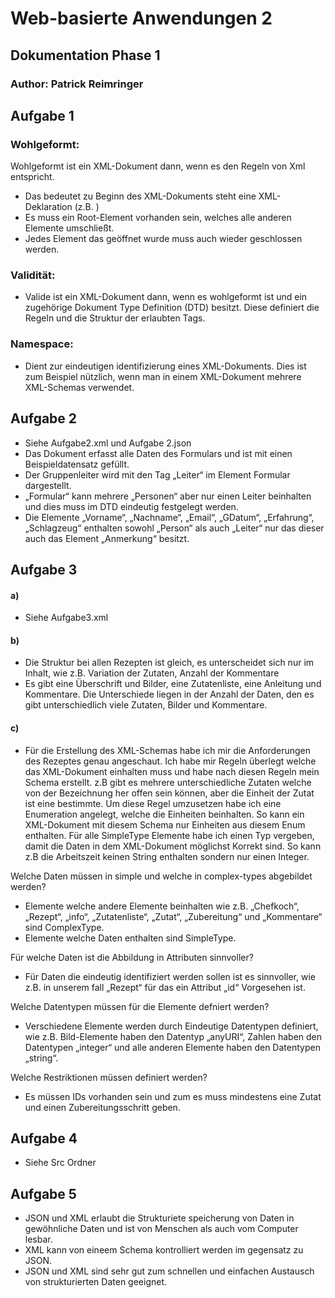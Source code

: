# Web-basierte Anwendungen 2

## Dokumentation Phase 1

### Author: Patrick Reimringer

## Aufgabe 1

### Wohlgeformt:

Wohlgeformt ist ein XML-Dokument dann, wenn es den Regeln von Xml entspricht. 
* Das bedeutet zu Beginn des XML-Dokuments steht eine XML-Deklaration 
(z.B. <?xml version="1.0"?>)
* Es muss ein Root-Element vorhanden sein, welches alle anderen Elemente umschließt.
* Jedes Element das geöffnet wurde muss auch wieder geschlossen werden.

### Validität:

* Valide ist ein XML-Dokument dann, wenn es wohlgeformt ist und ein zugehörige Dokument Type Definition (DTD) besitzt. Diese definiert die Regeln und die  Struktur der erlaubten Tags. 

### Namespace:

* Dient zur eindeutigen identifizierung eines XML-Dokuments.
Dies ist zum Beispiel nützlich, wenn man in einem XML-Dokument mehrere XML-Schemas verwendet. 

## Aufgabe 2

* Siehe Aufgabe2.xml und Aufgabe 2.json
* Das Dokument erfasst alle Daten des Formulars und ist mit einen Beispieldatensatz gefüllt.  
* Der Gruppenleiter wird mit den Tag „Leiter“ im Element Formular dargestellt. 
* „Formular“ kann mehrere „Personen“ aber nur einen Leiter beinhalten und dies muss im DTD eindeutig festgelegt werden. 
* Die Elemente „Vorname“, „Nachname“, „Email“, „GDatum“, „Erfahrung“, „Schlagzeug“ enthalten sowohl „Person“ als auch „Leiter“ nur das dieser auch das Element „Anmerkung“ besitzt.  

## Aufgabe 3
#### a)

* Siehe Aufgabe3.xml

#### b)

* Die Struktur bei allen Rezepten ist gleich, es unterscheidet sich nur im Inhalt, wie z.B. Variation der Zutaten, Anzahl der Kommentare 
* Es gibt eine Überschrift und Bilder, eine Zutatenliste, eine Anleitung und Kommentare. Die Unterschiede liegen in der Anzahl der Daten, den es gibt unterschiedlich viele Zutaten, Bilder und Kommentare. 

#### c)

* Für die Erstellung des XML-Schemas habe ich mir die Anforderungen des Rezeptes genau angeschaut. Ich habe mir Regeln überlegt welche das XML-Dokument einhalten muss und habe nach diesen Regeln mein Schema erstellt. 
z.B gibt es mehrere unterschiedliche Zutaten welche von der Bezeichnung her offen sein können, aber die Einheit der Zutat ist eine bestimmte. Um diese Regel umzusetzen habe ich eine Enumeration angelegt, welche die Einheiten beinhalten. So kann ein XML-Dokument mit diesem Schema nur Einheiten aus diesem Enum enthalten.
Für alle SimpleType Elemente habe ich einen Typ vergeben, damit die Daten in dem XML-Dokument möglichst Korrekt sind. So kann z.B die Arbeitszeit keinen String enthalten sondern nur einen Integer.

Welche Daten müssen in simple und welche in complex-types abgebildet werden? 
* Elemente welche andere Elemente beinhalten wie z.B. „Chefkoch“, „Rezept“, „info“, „Zutatenliste“, „Zutat“, „Zubereitung“ und „Kommentare“ sind ComplexType.
* Elemente welche Daten enthalten sind SimpleType.

Für welche Daten ist die Abbildung in Attributen sinnvoller?
* Für Daten die eindeutig identifiziert werden sollen ist es sinnvoller, wie z.B. in unserem fall  „Rezept“ für das ein Attribut „id“ Vorgesehen ist. 

Welche Datentypen müssen für die Elemente defniert werden?
* Verschiedene Elemente werden durch Eindeutige Datentypen definiert, wie z.B. Bild-Elemente haben den Datentyp „anyURI“, Zahlen haben den Datentypen „integer“ und alle anderen Elemente haben den Datentypen „string“.

Welche Restriktionen müssen definiert werden?
* Es müssen IDs vorhanden sein und zum es muss mindestens eine Zutat und einen Zubereitungsschritt geben.

## Aufgabe 4

* Siehe Src Ordner

## Aufgabe 5

* JSON und XML erlaubt die Strukturiete speicherung von Daten in gewöhnliche Daten und ist von Menschen als auch vom Computer lesbar.
* XML kann von eineem Schema kontrolliert werden im gegensatz zu JSON.
* JSON und XML sind sehr gut zum schnellen und einfachen Austausch von strukturierten Daten geeignet.
